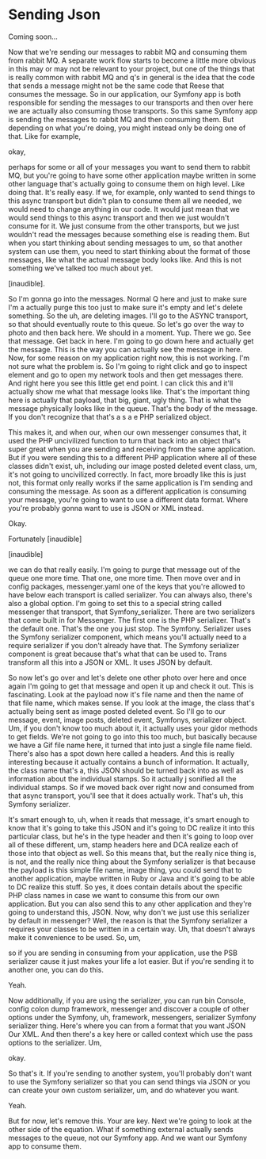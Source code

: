 # Sending Json

Coming soon...

Now that we're sending our messages to rabbit MQ and consuming them from rabbit MQ. A
separate work flow starts to become a little more obvious in this may or may not be
relevant to your project, but one of the things that is really common with rabbit MQ
and q's in general is the idea that the code that sends a message might not be the
same code that Reese that consumes the message. So in our application, our Symfony
app is both responsible for sending the messages to our transports and then over here
we are actually also consuming those transports. So this same Symfony app is sending
the messages to rabbit MQ and then consuming them. But depending on what you're
doing, you might instead only be doing one of that. Like for example,

okay,

perhaps for some or all of your messages you want to send them to rabbit MQ, but
you're going to have some other application maybe written in some other language
that's actually going to consume them on high level. Like doing that. It's really
easy. If we, for example, only wanted to send things to this async transport but
didn't plan to consume them all we needed, we would need to change anything in our
code. It would just mean that we would send things to this async transport and then
we just wouldn't consume for it. We just consume from the other transports, but we
just wouldn't read the messages because something else is reading them. But when you
start thinking about sending messages to um, so that another system can use them, you
need to start thinking about the format of those messages, like what the actual
message body looks like. And this is not something we've talked too much about yet.

[inaudible].

So I'm gonna go into the messages. Normal Q here and just to make sure I'm a actually
purge this too just to make sure it's empty and let's delete something. So the uh,
are deleting images. I'll go to the ASYNC transport, so that should eventually route
to this queue. So let's go over the way to photo and then back here. We should in a
moment. Yup. There we go. See that message. Get back in here. I'm going to go down
here and actually get the message. This is the way you can actually see the message
in here. Now, for some reason on my application right now, this is not working. I'm
not sure what the problem is. So I'm going to right click and go to inspect element
and go to open my network tools and then get messages there. And right here you see
this little get end point. I can click this and it'll actually show me what that
message looks like. That's the important thing here is actually that payload, that
big, giant, ugly thing. That is what the message physically looks like in the queue.
That's the body of the message. If you don't recognize that that's a s a e PHP
serialized object.

This makes it, and when our, when our own messenger consumes that, it used the PHP
uncivilized function to turn that back into an object that's super great when you are
sending and receiving from the same application. But if you were sending this to a
different PHP application where all of these classes didn't exist, uh, including our
image posted deleted event class, um, it's not going to uncivilized correctly. In
fact, more broadly like this is just not, this format only really works if the same
application is I'm sending and consuming the message. As soon as a different
application is consuming your message, you're going to want to use a different data
format. Where you're probably gonna want to use is JSON or XML instead.

Okay.

Fortunately [inaudible]

[inaudible]

we can do that really easily. I'm going to purge that message out of the queue one
more time. That one, one more time. Then move over and in config packages,
messenger.yaml one of the keys that you're allowed to have below each transport is
called serializer. You can always also, there's also a global option. I'm going to
set this to a special string called messenger that transport, that
Symfony_serializer. There are two serializers that come built in for Messenger. The
first one is the PHP serializer. That's the default one. That's the one you just
stop. The Symfony. Serializer uses the Symfony serializer component, which means
you'll actually need to a require serializer if you don't already have that. The
Symfony serializer component is great because that's what that can be used to. Trans
transform all this into a JSON or XML. It uses JSON by default.

So now let's go over and let's delete one other photo over here and once again I'm
going to get that message and open it up and check it out. This is fascinating. Look
at the payload now it's file name and then the name of that file name, which makes
sense. If you look at the image, the class that's actually being sent as image posted
deleted event. So I'll go to our message, event, image posts, deleted event,
Symfonys, serializer object. Um, if you don't know too much about it, it actually
uses your gidor methods to get fields. We're not going to go into this too much, but
basically because we have a Gif file name here, it turned that into just a single
file name field. There's also has a spot down here called a headers. And this is
really interesting because it actually contains a bunch of information. It actually,
the class name that's a, this JSON should be turned back into as well as information
about the individual stamps. So it actually j sonified all the individual stamps. So
if we moved back over right now and consumed from that async transport, you'll see
that it does actually work. That's uh, this Symfony serializer.

It's smart enough to, uh, when it reads that message, it's smart enough to know that
it's going to take this JSON and it's going to DC realize it into this particular
class, but he's in the type header and then it's going to loop over all of these
different, um, stamp headers here and DCA realize each of those into that object as
well. So this means that, but the really nice thing is, is not, and the really nice
thing about the Symfony serializer is that because the payload is this simple file
name, image thing, you could send that to another application, maybe written in Ruby
or Java and it's going to be able to DC realize this stuff. So yes, it does contain
details about the specific PHP class names in case we want to consume this from our
own application. But you can also send this to any other application and they're
going to understand this, JSON. Now, why don't we just use this serializer by default
in messenger? Well, the reason is that the Symfony serializer a requires your classes
to be written in a certain way. Uh, that doesn't always make it convenience to be
used. So, um,

so if you are sending in consuming from your application, use the PSB serializer
cause it just makes your life a lot easier. But if you're sending it to another one,
you can do this.

Yeah.

Now additionally, if you are using the serializer, you can run bin Console, config
colon dump framework, messenger and discover a couple of other options under the
Symfony, uh, framework, messengers, serializer Symfony serializer thing. Here's where
you can from a format that you want JSON Our XML. And then there's a key here or
called context which use the pass options to the serializer. Um,

okay.

So that's it. If you're sending to another system, you'll probably don't want to use
the Symfony serializer so that you can send things via JSON or you can create your
own custom serializer, um, and do whatever you want.

Yeah.

But for now, let's remove this. Your are key. Next we're going to look at the other
side of the equation. What if something external actually sends messages to the
queue, not our Symfony app. And we want our Symfony app to consume them.